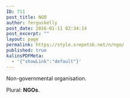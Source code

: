 ```yaml
---
ID: 711
post_title: NGO
author: ferguskelly
post_date: 2016-01-11 02:34:14
post_excerpt: ""
layout: page
permalink: https://style.srepetsk.net/n/ngo/
published: true
kalinsPDFMeta:
  - '{"showLink":"default"}'
---
```

Non-governmental organisation.

Plural: <strong>NGOs</strong>.